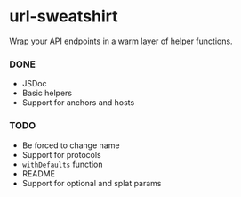 # url-sweatshirt

Wrap your API endpoints in a warm layer of helper functions.

### DONE

* JSDoc
* Basic helpers
* Support for anchors and hosts

### TODO

* Be forced to change name
* Support for protocols
* `withDefaults` function
* README
* Support for optional and splat params
